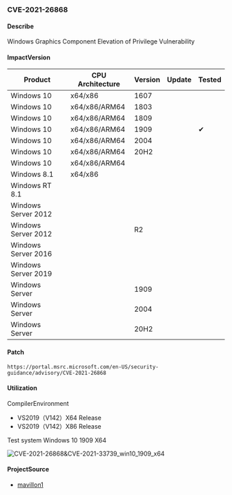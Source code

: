 ### CVE-2021-26868

#### Describe

Windows Graphics Component Elevation of Privilege Vulnerability
 

#### ImpactVersion

| Product             | CPU Architecture | Version | Update | Tested             |
| ------------------- | ---------------- | ------- | ------ | ------------------ |
| Windows 10          | x64/x86          | 1607    |        |                    |
| Windows 10          | x64/x86/ARM64 | 1803 |        |                    |
| Windows 10 | x64/x86/ARM64 | 1809 | | |
| Windows 10 | x64/x86/ARM64 | 1909 | | &#10004; |
| Windows 10 | x64/x86/ARM64 | 2004 | | |
| Windows 10 | x64/x86/ARM64 | 20H2 | | |
| Windows 10 | x64/x86/ARM64 |  | | |
| Windows 8.1         | x64/x86          |         |        |                    |
| Windows RT 8.1      |                  |         |        |                    |
| Windows Server 2012 |                  |         |        |                    |
| Windows Server 2012 |                  | R2      |        |                    |
| Windows Server 2016 |                  |         |        |                    |
| Windows Server 2019 | | | | |
| Windows Server | | 1909 | | |
| Windows Server | | 2004 | | |
| Windows Server | | 20H2 | | |

#### Patch

```
https://portal.msrc.microsoft.com/en-US/security-guidance/advisory/CVE-2021-26868
```

#### Utilization

CompilerEnvironment

- VS2019（V142）X64 Release
- VS2019（V142）X86 Release

Test system Windows 10 1909 X64

![CVE-2021-26868&CVE-2021-33739_win10_1909_x64](https://raw.github.com/Ascotbe/Random-img/master/Kernelhub/CVE-2021-26868&CVE-2021-33739_win10_1909_x64.gif)

#### ProjectSource

- [mavillon1](https://github.com/mavillon1/CVE-2021-33739-POC)